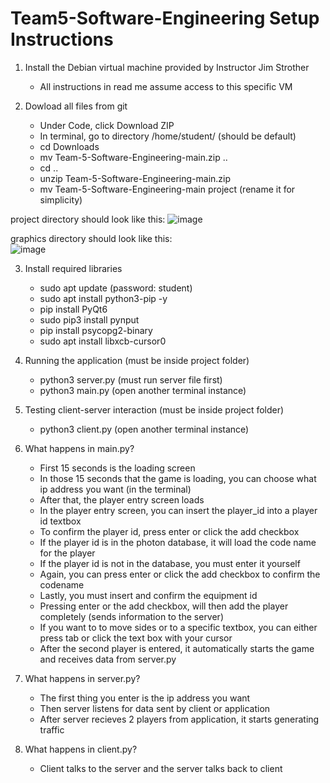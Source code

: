 # Team5-Software-Engineering Setup Instructions

  1. Install the Debian virtual machine provided by Instructor Jim Strother
     - All instructions in read me assume access to this specific VM
    
  2. Dowload all files from git
     - Under Code, click Download ZIP
     - In terminal, go to directory /home/student/ (should be default)
     - cd Downloads
     - mv Team-5-Software-Engineering-main.zip ..
     - cd ..
     - unzip Team-5-Software-Engineering-main.zip
     - mv Team-5-Software-Engineering-main project (rename it for simplicity)
  
  project directory should look like this: ![image](https://github.com/user-attachments/assets/59fbe672-e726-4402-a866-fc87c456699c)
  
  graphics directory should look like this:                                                                                         
  ![image](https://github.com/user-attachments/assets/a1b09c8e-ce23-4807-93cc-081b7acebe5f)
    
  3. Install required libraries
     - sudo apt update (password: student)
     - sudo apt install python3-pip -y
     - pip install PyQt6
     - sudo pip3 install pynput
     - pip install psycopg2-binary
     - sudo apt install libxcb-cursor0
    
  4. Running the application (must be inside project folder)
     - python3 server.py (must run server file first)
     - python3 main.py (open another terminal instance)
    
  5. Testing client-server interaction (must be inside project folder)
     - python3 client.py (open another terminal instance)
    

  6. What happens in main.py?
     - First 15 seconds is the loading screen
     - In those 15 seconds that the game is loading, you can choose what ip address you want (in the terminal)
     - After that, the player entry screen loads
     - In the player entry screen, you can insert the player_id into a player id textbox
     - To confirm the player id, press enter or click the add checkbox
     - If the player id is in the photon database, it will load the code name for the player
     - If the player id is not in the database, you must enter it yourself
     - Again, you can press enter or click the add checkbox to confirm the codename
     - Lastly, you must insert and confirm the equipment id 
     - Pressing enter or the add checkbox, will then add the player completely (sends information to the server)
     - If you want to to move sides or to a specific textbox, you can either press tab or click the text box with your cursor
     - After the second player is entered, it automatically starts the game and receives data from server.py
    
  7. What happens in server.py?
     - The first thing you enter is the ip address you want
     - Then server listens for data sent by client or application
     - After server recieves 2 players from application, it starts generating traffic

  8. What happens in client.py?
     - Client talks to the server and the server talks back to client
